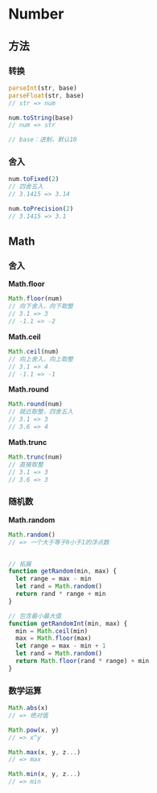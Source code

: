 # Number

## 方法

### 转换

```js
parseInt(str, base)
parseFloat(str, base)
// str => num

num.toString(base)
// num => str

// base：进制，默认10
```



### 舍入

```js
num.toFixed(2)
// 四舍五入
// 3.1415 => 3.14

num.toPrecision(2)
// 3.1415 => 3.1
```



## Math

### 舍入

**Math.floor**

```js
Math.floor(num)
// 向下舍入，向下取整
// 3.1 => 3
// -1.1 => -2
```



**Math.ceil**

```js
Math.ceil(num)
// 向上舍入，向上取整
// 3.1 => 4
// -1.1 => -1
```



**Math.round**

```js
Math.round(num)
// 就近取整，四舍五入
// 3.1 => 3
// 3.6 => 4
```



**Math.trunc**

```js
Math.trunc(num)
// 直接取整
// 3.1 => 3
// 3.6 => 3
```



### 随机数

**Math.random**

```js
Math.random()
// => 一个大于等于0小于1的浮点数


// 拓展
function getRandom(min, max) {
  let range = max - min
  let rand = Math.random()
  return rand * range + min
}

// 包含最小最大值
function getRandomInt(min, max) {
  min = Math.ceil(min)
  max = Math.floor(max)
  let range = max - min + 1
  let rand = Math.random()
  return Math.floor(rand * range) + min
}
```



### 数学运算

```js
Math.abs(x)
// => 绝对值

Math.pow(x, y)
// => x^y

Math.max(x, y, z...)
// => max

Math.min(x, y, z...)
// => min
```

